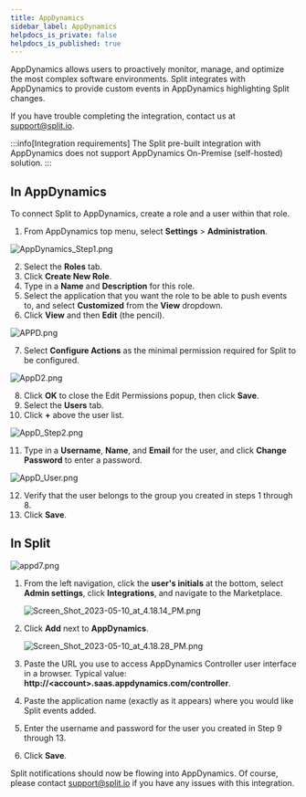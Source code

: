 ```yaml
---
title: AppDynamics
sidebar_label: AppDynamics
helpdocs_is_private: false
helpdocs_is_published: true
---
```


<p>
  <button hidden style={{borderRadius:'8px', border:'1px', fontFamily:'Courier New', fontWeight:'800', textAlign:'left'}}> help.split.io link: https://help.split.io/hc/en-us/articles/360020898371-AppDynamics <br /> ✘ images still hosted on help.split.io </button>
</p>

AppDynamics allows users to proactively monitor, manage, and optimize the most complex software environments. Split integrates with AppDynamics to provide custom events in AppDynamics highlighting Split changes.

If you have trouble completing the integration, contact us at [support@split.io](mailto:support@split.io).

:::info[Integration requirements]
The Split pre-built integration with AppDynamics does not support AppDynamics On-Premise (self-hosted) solution.
:::

## In AppDynamics
 
To connect Split to AppDynamics, create a role and a user within that role.

1. From AppDynamics top menu, select **Settings** > **Administration**.

<img src="https://help.split.io/hc/article_attachments/360017297331/AppDynamics_Step1.png" alt="AppDynamics_Step1.png" />

2. Select the **Roles** tab.
3. Click **Create New Role**.
4. Type in a **Name** and **Description** for this role.
5. Select the application that you want the role to be able to push events to, and select **Customized** from the **View** dropdown. 
6. Click **View** and then **Edit** (the pencil).

<img src="https://help.split.io/hc/article_attachments/360017297371/APPD.png" alt="APPD.png" />

7. Select **Configure Actions** as the minimal permission required for Split to be configured.

<img src="https://help.split.io/hc/article_attachments/360017297391/AppD2.png" alt="AppD2.png" />

8. Click **OK** to close the Edit Permissions popup, then click **Save**.
9. Select the **Users** tab.
10. Click **+** above the user list. 

<img src="https://help.split.io/hc/article_attachments/360017297411/AppD_Step2.png" alt="AppD_Step2.png" />

11. Type in a **Username**, **Name**, and **Email** for the user, and click **Change Password** to enter a password. 

<img src="https://help.split.io/hc/article_attachments/360017297451/AppD_User.png" alt="AppD_User.png" />

12. Verify that the user belongs to the group you created in steps 1 through 8.
13. Click **Save**. 

## In Split

<p>
  <img src="https://help.split.io/hc/article_attachments/360021229812/appd7.png" alt="appd7.png" />
</p>

1. From the left navigation, click the **user's initials** at the bottom, select **Admin settings**, click **Integrations**, and navigate to the Marketplace.

   <p>
      <img src="https://help.split.io/hc/article_attachments/15669189227917" alt="Screen_Shot_2023-05-10_at_4.18.14_PM.png" />
    </p>

2. Click **Add** next to **AppDynamics**.
   
   <img src="https://help.split.io/hc/article_attachments/15669206332685" alt="Screen_Shot_2023-05-10_at_4.18.28_PM.png" />

3. Paste the URL you use to access AppDynamics Controller user interface in a browser.
      Typical value: **http://\<account\>.saas.appdynamics.com/controller**.
4. Paste the application name (exactly as it appears) where you would like Split events added.
5.  Enter the username and password for the user you created in Step 9 through 13.
6. Click **Save**.

Split notifications should now be flowing into AppDynamics.  Of course, please contact [support@split.io](mailto:support@split.io) if you have any issues with this integration.
